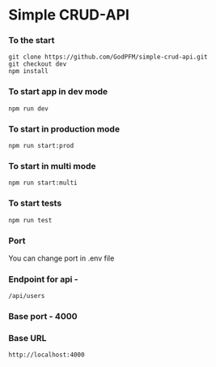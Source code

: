 # Simple CRUD-API

### To the start
    git clone https://github.com/GodPFM/simple-crud-api.git
    git checkout dev
    npm install
### To start app in dev mode
    npm run dev
### To start in production mode
    npm run start:prod
### To start in multi mode
    npm run start:multi
### To start tests
    npm run test
### Port
You can change port in .env file

### Endpoint for api -
    /api/users
### Base port - 4000
### Base URL
    http://localhost:4000
    
